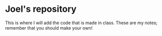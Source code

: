 # Joel's repository
This is where I will add the code that is made in class. These are my notes; remember that you should make your own!

